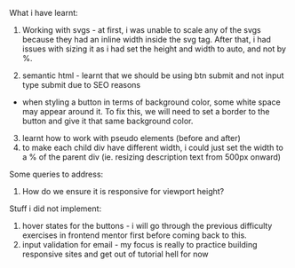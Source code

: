 What i have learnt:

1. Working with svgs - at first, i was unable to scale any of the svgs because they had an inline width inside the svg tag. After that, i had issues with sizing it as i had set the height and width to auto, and not by %.

2. semantic html - learnt that we should be using btn submit and not input type submit due to SEO reasons

- when styling a button in terms of background color, some white space may appear around it. To fix this, we will need to set a border to the button and give it that same background color.

3. learnt how to work with pseudo elements (before and after)
4. to make each child div have different width, i could just set the width to a % of the parent div (ie. resizing description text from 500px onward)

Some queries to address:

1. How do we ensure it is responsive for viewport height?

Stuff i did not implement:

1. hover states for the buttons - i will go through the previous difficulty exercises in frontend mentor first before coming back to this.
2. input validation for email - my focus is really to practice building responsive sites and get out of tutorial hell for now
